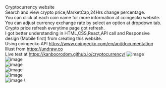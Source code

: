Cryptocurrency website\
Search and view crypto price,MarketCap,24Hrs change percentage.\
You can click at each coin name for more information at coingecko website.\
You can adjust currency exchange rate by select an option at dropdown tab.\
Crypto price refresh everytime page got refresh.\
I got better understanding in HTML,CSS,React,API call and Responsive design (Mobile first) from creating this website.\
Using coingecko API https://www.coingecko.com/en/api/documentation \
Illust from https://undraw.co \
Live test at https://kanboorodom.github.io/cryptocurrency/
![image](https://user-images.githubusercontent.com/78006318/130818966-72323799-0b6e-4013-95a4-c85f1574377c.png) \
![image](https://user-images.githubusercontent.com/78006318/131512094-efa8f165-da9e-426e-9f1f-3df5c4c98080.png) \
![image](https://user-images.githubusercontent.com/78006318/131511703-ddc86710-c4b8-4d98-9fb0-c3031bd5484c.png) \
![image](https://user-images.githubusercontent.com/78006318/131511811-40f345fe-9cea-452a-8e58-ddf731d3cd12.png) \
![image](https://user-images.githubusercontent.com/78006318/131512373-838b1a26-395a-4cce-83c1-8941b23ee05a.png) \
![image](https://user-images.githubusercontent.com/78006318/131512208-f7683349-16f0-4cc6-bad7-e8c4936bdede.png) \





